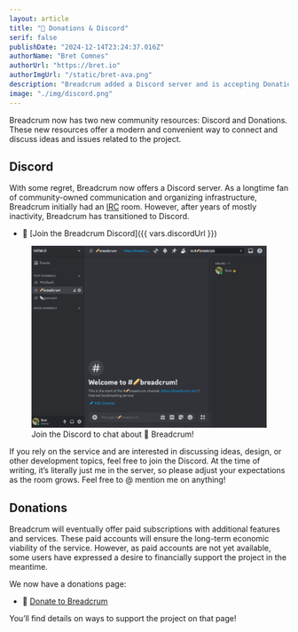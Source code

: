 ```yaml
---
layout: article
title: "💸 Donations & Discord"
serif: false
publishDate: "2024-12-14T23:24:37.016Z"
authorName: "Bret Comnes"
authorUrl: "https://bret.io"
authorImgUrl: "/static/bret-ava.png"
description: "Breadcrum added a Discord server and is accepting Donations"
image: "./img/discord.png"
---
```


Breadcrum now has two new community resources: Discord and Donations.
These new resources offer a modern and convenient way to connect and discuss ideas and issues related to the project.

## Discord

With some regret, Breadcrum now offers a Discord server. As a longtime fan of community-owned communication and organizing infrastructure, Breadcrum initially had an [IRC](https://en.wikipedia.org/wiki/IRC) room. However, after years of mostly inactivity, Breadcrum has transitioned to Discord.

- 💬 [Join the Breadcrum Discord]({{ vars.discordUrl }})

<figure class="borderless">
  <img src="./img/discord.png" alt="Discord server">
  <figcaption>Join the Discord to chat about 🥖 Breadcrum!</figcaption>
</figure>

If you rely on the service and are interested in discussing ideas, design, or other development topics, feel free to join the Discord.
At the time of writing, it’s literally just me in the server, so please adjust your expectations as the room grows.
Feel free to @ mention me on anything!

## Donations

Breadcrum will eventually offer paid subscriptions with additional features and services.
These paid accounts will ensure the long-term economic viability of the service. However, as paid accounts are not yet available, some users have expressed a desire to financially support the project in the meantime.

We now have a donations page:

- 💸 [Donate to Breadcrum](/docs/donate)

You’ll find details on ways to support the project on that page!
